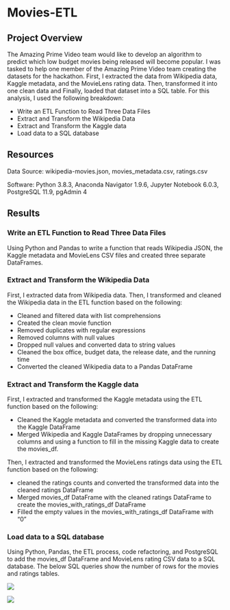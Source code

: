 # Movies-ETL

## Project Overview

The Amazing Prime Video team would like to develop an algorithm to predict which low budget movies being released will become popular. I was tasked to help one member of the Amazing Prime Video team creating the datasets for the hackathon. First, I extracted the data from Wikipedia data, Kaggle metadata, and the MovieLens rating data. Then, transformed it into one clean data and Finally, loaded that dataset into a SQL table. For this analysis, I used the following breakdown:

 - Write an ETL Function to Read Three Data Files
 - Extract and Transform the Wikipedia Data
 - Extract and Transform the Kaggle data
 - Load data to a SQL database 

## Resources

Data Source: wikipedia-movies.json, movies_metadata.csv, ratings.csv

Software: Python 3.8.3, Anaconda Navigator 1.9.6, Jupyter Notebook 6.0.3, PostgreSQL 11.9, pgAdmin 4

## Results

### Write an ETL Function to Read Three Data Files

Using Python and Pandas to write a function that reads Wikipedia JSON, the Kaggle metadata and MovieLens CSV files and created three separate DataFrames.

### Extract and Transform the Wikipedia Data

First, I extracted data from Wikipedia data. Then, I transformed and cleaned the Wikipedia data in the ETL function based on the following:

  - Cleaned and filtered data with list comprehensions
  - Created the clean movie function
  - Removed duplicates with regular expressions 
  - Removed columns with null values
  - Dropped null values and converted data to string values
  - Cleaned the box office, budget data, the release date, and the running time
  - Converted the cleaned Wikipedia data to a Pandas DataFrame

### Extract and Transform the Kaggle data

First, I extracted and transformed the Kaggle metadata using the ETL function based on the following:

 - Cleaned the Kaggle metadata and converted the transformed data into the Kaggle DataFrame
 - Merged Wikipedia and Kaggle DataFrames by dropping unnecessary columns and using a function to fill in the missing Kaggle data to create the movies_df.

Then, I extracted and transformed the MovieLens ratings data using the ETL function based on the following:

 - cleaned the ratings counts and converted the transformed data into the cleaned ratings DataFrame
 - Merged movies_df DataFrame with the cleaned ratings DataFrame to create the movies_with_ratings_df DataFrame
 - Filled the empty values in the movies_with_ratings_df DataFrame with “0”

### Load data to a SQL database 

Using Python, Pandas, the ETL process, code refactoring, and PostgreSQL to add the movies_df DataFrame and MovieLens rating CSV data to a SQL database. The below SQL queries show the number of rows for the movies and ratings tables.

![](https://github.com/Nazanin-hub/Movie_ETL1/blob/main/Resources/movies_query.png)



![](https://github.com/Nazanin-hub/Movie_ETL1/blob/main/Resources/ratings_query.png)
